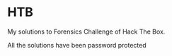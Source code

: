 # HTB

My solutions to Forensics Challenge of Hack The Box.

All the solutions have been password protected

